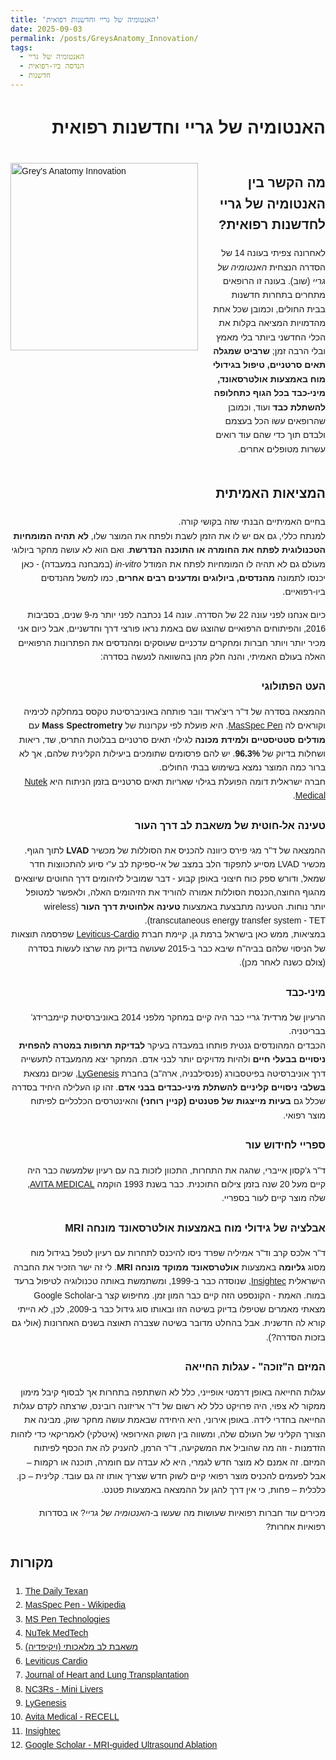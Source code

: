 ```yaml
---
title: 'האנטומיה של גריי וחדשנות רפואית'
date: 2025-09-03
permalink: /posts/GreysAnatomy_Innovation/
tags:
  - האנטומיה של גריי
  - הנדסה ביו-רפואית
  - חדשנות
---
```

<div style="font-family:Arial, sans-serif; line-height:1.6;">

  <h1 dir="rtl">האנטומיה של גריי וחדשנות רפואית</h1>

  <div style="display:flex; align-items:flex-start; flex-direction:row; margin-bottom:15px;" dir="ltr">

  <img src="https://ranbenayoun.github.io/ranbe/images/Greys%20Anatomy.png" 
        alt="Grey's Anatomy Innovation" 
        style="width:300px; height:auto; margin-right:20px;">

  <!-- טקסט בצד ימין -->
  <div dir="rtl" style="flex:1;">

  <h2>מה הקשר בין האנטומיה של גריי לחדשנות רפואית?</h2>
  <p>
    לאחרונה צפיתי בעונה 14 של הסדרה הנצחית <i>האנטומיה של גריי</i> (שוב). בעונה זו הרופאים מתחרים בתחרות חדשנות בבית החולים, וכמובן שכל אחת מהדמויות המציאה בקלות את הכלי החדשני ביותר בלי מאמץ ובלי הרבה זמן;
    <b>שרביט שמגלה תאים סרטניים, טיפול בגידולי מוח באמצעות אולטרסאונד, מיני-כבד בכל הגוף כתחלופה להשתלת כבד</b> ועוד, וכמובן שהרופאים עשו הכל בעצמם ולבדם תוך כדי שהם עוד רואים עשרות מטופלים אחרים.
  </p>
  </div>
  </div>
  <div dir="rtl">

  <h2>המציאות האמיתית</h2>
  <p>
    בחיים האמיתיים הבנתי שזה בקושי קורה.<br>
    למנתח כללי, גם אם יש לו את הזמן לשבת ולפתח את המוצר שלו,
    <b>לא תהיה המומחיות הטכנולוגית לפתח את החומרה או התוכנה הנדרשת</b>. ואם הוא לא עושה מחקר ביולוגי מעולם גם לא תהיה לו המומחיות לפתח את המודל <i>in-vitro</i> (במבחנה במעבדה) -
    כאן יכנסו לתמונה <b>מהנדסים, ביולוגים ומדענים רבים אחרים</b>, כמו למשל מהנדסים ביו-רפואיים.
  </p>

  <p>
    כיום אנחנו לפני עונה 22 של הסדרה. עונה 14 נכתבה לפני יותר מ-9 שנים, בסביבות 2016, והפיתוחים הרפואיים שהוצגו שם באמת נראו פורצי דרך וחדשניים, אבל כיום אני מכיר יותר ויותר חברות ומחקרים עדכניים שעוסקים ומהנדסים את הפתרונות הרפואיים האלה בעולם האמיתי, והנה חלק מהן בהשוואה לנעשה בסדרה:
  </p>
    

  <h3>העט הפתולוגי</h3>
  <p>
    ההמצאה בסדרה של ד"ר ריצ'ארד וובר פותחה באוניברסיטת טקסס במחלקה לכימיה וקוראים לה
    <a href="https://thedailytexan.com/2018/02/14/inventor-spotlight-greys-anatomy-features-a-real-life-ut-invention/" target="_blank">MasSpec Pen</a>. היא פועלת לפי עקרונות של <b>Mass Spectrometry</b> עם <b>מודלים סטטיסטיים ולמידת מכונה</b>
    לגילוי תאים סרטניים בבלוטת התריס, שד, ריאות ושחלות בדיוק של <b>96.3%</b>. יש להם פרסומים שתומכים ביעילות הקלינית שלהם,
    אך לא ברור כמה המוצר נמצא בשימוש בבתי החולים.<br>
    חברה ישראלית דומה הפועלת בגילוי שאריות תאים סרטניים בזמן הניתוח היא
    <a href="https://nutekmedtech.com/" target="_blank">Nutek Medical</a>.
  </p>

  <h3>טעינה אל-חוטית של משאבת לב דרך העור</h3>
  <p>
    ההמצאה של ד"ר מגי פירס כיוונה להכניס את הסוללות של מכשיר <b>LVAD</b> לתוך הגוף. מכשיר LVAD מסייע לתפקוד הלב במצב של אי-ספיקת לב ע"י סיוע להתכווצות חדר שמאל,
    ודורש ספק כוח חיצוני באופן קבוע - דבר שמוביל לזיהומים דרך החוטים שיוצאים מהגוף החוצה,הכנסת הסוללות אמורה להוריד את הזיהומים האלה, ולאפשר למטופל יותר נוחות. הטעינה מתבצעת באמצעות <b>טעינה אלחוטית דרך העור</b> (wireless transcutaneous energy transfer system - TET).<br>
    במציאות, ממש כאן בישראל ברמת גן, קיימת חברת
    <a href="https://leviticus-cardio.com/default.html" target="_blank">Leviticus-Cardio</a>
    שפרסמה תוצאות של הניסוי שלהם בביה"ח שיבא כבר ב-2015 שעושה בדיוק מה שרצו לעשות בסדרה (צולם כשנה לאחר מכן).
  </p>

  <h3>מיני-כבד</h3>
  <p>
    הרעיון של מרדית' גריי כבר היה קיים במחקר מלפני 2014 באוניברסיטת קיימברידג' בבריטניה.<br>
    הכבדים המהונדסים גנטית פותחו במעבדה בעיקר <b>לבדיקת תרופות במטרה להפחית ניסויים בבעלי חיים</b>
    ולהיות מדויקים יותר לבני אדם. המחקר יצא מהמעבדה לתעשייה דרך אוניברסיטה בפיטסבורג (פנסילבניה, ארה"ב)
    בחברת <a href="https://www.lygenesis.com/" target="_blank">LyGenesis</a>,
    שכיום נמצאת <b>בשלבי ניסויים קליניים להשתלת מיני-כבדים בבני אדם</b>. זהו קו העלילה היחיד בסדרה שכלל גם <b>בעיות מייצגות של פטנטים (קניין רוחני)</b>
    והאינטרסים הכלכליים לפיתוח מוצר רפואי.
  </p>

  <h3>ספריי לחידוש עור</h3>
  <p>
    ד"ר ג'קסון אייברי, שהגה את התחרות, התכוון לזכות בה עם רעיון שלמעשה כבר היה קיים מעל 20 שנה בזמן צילום התוכנית. כבר בשנת 1993 הוקמה <a href="https://avitamedical.com/products-recell/" target="_blank">AVITA MEDICAL</a>,
    שלה מוצר קיים לעור בספריי.
  </p>

  <h3>אבלציה של גידולי מוח באמצעות אולטרסאונד מונחה MRI</h3>
  <p>
    ד"ר אלכס קרב וד"ר אמיליה שפרד ניסו להיכנס לתחרות עם רעיון לטפל בגידול מוח מסוג <b>גליומה</b>
    באמצעות <b>אולטרסאונד ממוקד מונחה MRI</b>. לי זה ישר הזכיר את החברה הישראלית
    <a href="https://insightec.com/about-us/" target="_blank">Insightec</a>,
    שנוסדה כבר ב-1999, ומשתמשת באותה טכנולוגיה לטיפול ברעד במוח. האמת - הקונספט הזה קיים כבר המון זמן.
    מחיפוש קצר ב-Google Scholar מצאתי מאמרים שטיפלו בדיוק בשיטה הזו ובאותו סוג גידול כבר ב-2009, לכן, לא הייתי קורא לה חדשנית. אבל בהחלט מדובר בשיטה שצברה תאוצה בשנים האחרונות (אולי גם בזכות הסדרה?).
  </p>

  <h3>המיזם ה"זוכה" - עגלות החייאה</h3>
  <p> עגלות החייאה באופן דרמטי אופייני, כלל לא השתתפה בתחרות אך לבסוף קיבל מימון ממקור לא צפוי, היה פרויקט כלל לא רשום של ד"ר אריזונה רובינס, שרצתה לקדם עגלות החייאה בחדרי לידה. באופן אירוני, היא היחידה שבאמת עושה מחקר שוק, מבינה את הצורך הקליני של העולם שלה, ומשווה בין השוק האירופאי (איטלקי) לאמריקאי כדי לזהות הזדמנות - וזה מה שהוביל את המשקיעה, ד"ר הרמן, להעניק לה את הכסף לפיתוח המיזם. זה אמנם לא מוצר חדש לגמרי, היא לא עבדה עם חומרה, תוכנה או רקמות – אבל לפעמים להכניס מוצר רפואי קיים לשוק חדש שצריך אותו זה גם עובד. קלינית – כן. כלכלית – פחות, כי אין דרך להגן על ההמצאה באמצעות פטנט.
  </p>
  <p>
    מכירים עוד חברות רפואיות שעושות מה שעשו ב-<i>האנטומיה של גריי</i>? או בסדרות רפואיות אחרות?
  </p>
</div>

  <h2>מקורות</h2>
  <ol>
    <li><a href="https://thedailytexan.com/2018/02/14/inventor-spotlight-greys-anatomy-features-a-real-life-ut-invention/" target="_blank">The Daily Texan</a></li>
    <li><a href="https://en.wikipedia.org/wiki/MasSpec_Pen" target="_blank">MasSpec Pen - Wikipedia</a></li>
    <li><a href="https://www.mspentechnologies.com/" target="_blank">MS Pen Technologies</a></li>
    <li><a href="https://nutekmedtech.com/" target="_blank">NuTek MedTech</a></li>
    <li><a href="https://he.wikipedia.org/wiki/%D7%9E%D7%A9%D7%90%D7%91%D7%AA_%D7%9C%D7%91_%D7%9E%D7%9C%D7%90%D7%9B%D7%95%D7%AA%D7%99_LVAD" target="_blank">משאבת לב מלאכותי (ויקיפדיה)</a></li>
    <li><a href="https://leviticus-cardio.com/default.html" target="_blank">Leviticus Cardio</a></li>
    <li><a href="https://www.jhltonline.org/article/S1053-2498(15)00148-5/pdf" target="_blank">Journal of Heart and Lung Transplantation</a></li>
    <li><a href="https://nc3rs.org.uk/news/mini-livers-show-promise-reduce-animal-use-science" target="_blank">NC3Rs - Mini Livers</a></li>
    <li><a href="https://www.lygenesis.com/" target="_blank">LyGenesis</a></li>
    <li><a href="https://avitamedical.com/products-recell/" target="_blank">Avita Medical - RECELL</a></li>
    <li><a href="https://insightec.com/about-us/" target="_blank">Insightec</a></li>
    <li><a href="https://scholar.google.com/scholar?start=10&q=%22MRI-guided%22++ultrasound+ablation+of+inoperable+gliomas&hl=iw&as_sdt=0,5" target="_blank">Google Scholar - MRI-guided Ultrasound Ablation</a></li>
  </ol>

</div>

